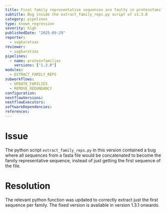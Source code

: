 ```yaml
---
title: Final family representative sequences are faulty in proteinfamilies pipeline 1.3.0
subtitle: Bug inside the extract_family_reps.py script of v1.3.0
category: pipelines
type: known_regression
severity: high
publishedDate: "2025-09-29"
reporter:
  - vagkaratzas
reviewer:
  - vagkaratzas
pipelines:
  - name: proteinfamilies
    versions: ["1.3.0"]
modules:
  - EXTRACT_FAMILY_REPS
subworkflows:
  - UPDATE_FAMILIES
  - REMOVE_REDUNDANCY
configuration:
nextflowVersions:
nextflowExecutors:
softwareDependencies:
references:
---
```


# Issue

The python script `extract_family_reps.py` in this version contained a bug where all sequences from a fasta file would be concatenated to become the family representative sequence, instead of just getting the first sequence of the file.

# Resolution

The relevant python function was updated to correctly extract just the first sequence per family.
The fixed version is available in version 1.3.1 onwards.
